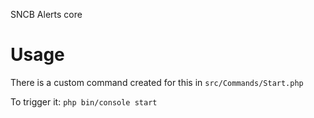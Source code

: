 SNCB Alerts core

# Usage

There is a custom command created for this in `src/Commands/Start.php`

To trigger it: `php bin/console start`